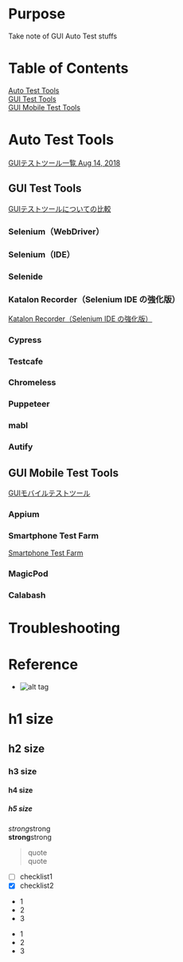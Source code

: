 # Purpose
Take note of GUI Auto Test stuffs  

# Table of Contents  
[Auto Test Tools](#auto-test-tools)  
[GUI Test Tools](#gui-test-tools)  
[GUI Mobile Test Tools](#gui-mobile-test-tools)  




# Auto Test Tools  
[GUIテストツール一覧 Aug 14, 2018](https://qiita.com/jun2014/items/8cabbd52830904af49af)  

## GUI Test Tools  
[GUIテストツールについての比較](https://qiita.com/jun2014/items/8cabbd52830904af49af#gui%E3%83%86%E3%82%B9%E3%83%88%E3%83%84%E3%83%BC%E3%83%AB%E3%81%AB%E3%81%A4%E3%81%84%E3%81%A6%E3%81%AE%E6%AF%94%E8%BC%83)  

### Selenium（WebDriver）
### Selenium（IDE）
### Selenide
### Katalon Recorder（Selenium IDE の強化版）
[Katalon Recorder（Selenium IDE の強化版）](https://qiita.com/jun2014/items/8cabbd52830904af49af#katalon-recorderselenium-ide-%E3%81%AE%E5%BC%B7%E5%8C%96%E7%89%88)  

### Cypress
### Testcafe
### Chromeless
### Puppeteer
### mabl
### Autify

## GUI Mobile Test Tools   
[GUIモバイルテストツール](https://qiita.com/jun2014/items/8cabbd52830904af49af#gui%E3%83%A2%E3%83%90%E3%82%A4%E3%83%AB%E3%83%86%E3%82%B9%E3%83%88%E3%83%84%E3%83%BC%E3%83%AB)  

### Appium
### Smartphone Test Farm
[Smartphone Test Farm](https://qiita.com/jun2014/items/8cabbd52830904af49af#smartphone-test-farm)  

### MagicPod
### Calabash

# Troubleshooting


# Reference


* []()
![alt tag]()

# h1 size

## h2 size

### h3 size

#### h4 size

##### h5 size

*strong*strong  
**strong**strong  

> quote  
> quote

- [ ] checklist1
- [x] checklist2

* 1
* 2
* 3

- 1
- 2
- 3
